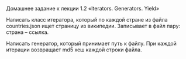 Домашнее задание к лекции 1.2 «Iterators. Generators. Yield»

Написать класс итератора, который по каждой стране из файла countries.json ищет страницу из википедии.
Записывает в файл пару: страна – ссылка.

Написать генератор, который принимает путь к файлу. При каждой итерации возвращает md5 хеш каждой строки файла.